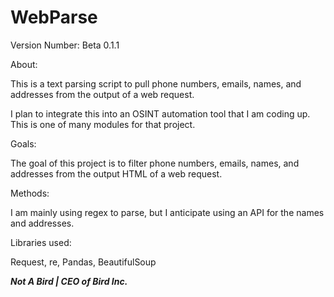 # WebParse
Version Number: Beta 0.1.1

About:

This is a text parsing script to pull phone numbers, emails, names, and addresses from the output of a web request.

I plan to integrate this into an OSINT automation tool that I am coding up. This is one of many modules for that project.

Goals:

The goal of this project is to filter phone numbers, emails, names, and addresses from the output HTML of a web request.

Methods:

I am mainly using regex to parse, but I anticipate using an API for the names and addresses.

Libraries used:

Request, re, Pandas, BeautifulSoup


***Not A Bird | CEO of Bird Inc.***


  
  
